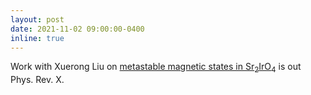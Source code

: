 ```yaml
---
layout: post
date: 2021-11-02 09:00:00-0400
inline: true
---
```


Work with Xuerong Liu on [metastable magnetic states in Sr<sub>2</sub>IrO<sub>4</sub>](/publications/#Wang2021single) is out Phys. Rev. X.
